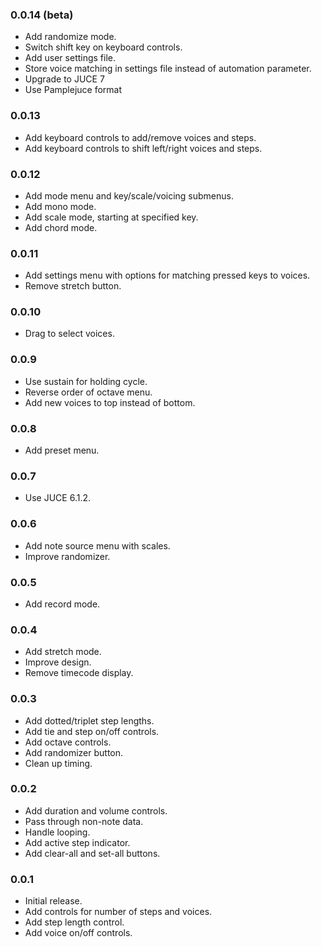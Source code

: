 ### 0.0.14 (beta)

* Add randomize mode.
* Switch shift key on keyboard controls.
* Add user settings file.
* Store voice matching in settings file instead of automation parameter.
* Upgrade to JUCE 7
* Use Pamplejuce format

### 0.0.13

* Add keyboard controls to add/remove voices and steps.
* Add keyboard controls to shift left/right voices and steps.

### 0.0.12

* Add mode menu and key/scale/voicing submenus.
* Add mono mode.
* Add scale mode, starting at specified key.
* Add chord mode.

### 0.0.11

* Add settings menu with options for matching pressed keys to voices.
* Remove stretch button.

### 0.0.10

* Drag to select voices.

### 0.0.9

* Use sustain for holding cycle.
* Reverse order of octave menu.
* Add new voices to top instead of bottom.

### 0.0.8

* Add preset menu.

### 0.0.7

* Use JUCE 6.1.2.

### 0.0.6

* Add note source menu with scales.
* Improve randomizer.

### 0.0.5

* Add record mode.

### 0.0.4

* Add stretch mode.
* Improve design.
* Remove timecode display.

### 0.0.3

* Add dotted/triplet step lengths.
* Add tie and step on/off controls.
* Add octave controls.
* Add randomizer button.
* Clean up timing.

### 0.0.2

* Add duration and volume controls.
* Pass through non-note data.
* Handle looping.
* Add active step indicator.
* Add clear-all and set-all buttons.

### 0.0.1

* Initial release.
* Add controls for number of steps and voices.
* Add step length control.
* Add voice on/off controls.
